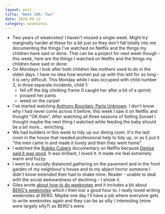 ```yaml
---
layout: post
title: "Week 106: Two"
date: 2020-09-12
category: weaknotes
---
```

* Two years of weaknotes! I haven't missed a single week. Might try marginally harder at these for a bit just so they don't fall totally into me documenting the things I've watched on Netflix and the things my children have said or done. That can be a project for next week though - this week, here are the things I watched on Netflix and the things my children have said or done:
* On Mondays I look after both children like mothers used to do in the olden days. I have no idea how women put up with this isht for so long - it is very difficult. This Monday while I was occupied with child number 2, in three separate incidents, child 1:
  * fell off the big climbing frame (I caught her after a bit of a sprint)
  * pooped her pants
  * weed on the carpet
* I've started watching [Anthony Bourdain: Parts Unknown](https://www.netflix.com/title/70304979). I don't know why I had never come across it before, this week I saw it on Netflix and thought "OK then". After watching all three seasons of Selling Sunset I thought maybe the next thing I watched while feeding the baby should be a bit more... enriching.
* We had builders in this week to tidy up our dining room. It's the last room in the house that needed professional help to tidy up, or as E put it "the men came in and made it lovely and then they went home".
* I watched the [Rubiks Cubers](https://www.netflix.com/title/81092143) documentary on Netflix because [Denise said it was good](https://styledeficit.tumblr.com/post/628806136693407744/these-are-good). It was brilliant, I loved it. It made me feel extremely warm and fuzzy.
* I went to a socially distanced gathering on the pavement and in the front garden of my neighbour's house and to my abject horror someone I didn't know extended their had to shake mine. Reader - unable to deal with the social awkwardness of declining - I shook it.
* Giles wrote [about how to do weeknotes](https://gilest.org/2020/tips-for-writing-good-weeknotes/) and it includes a bit about [BERG's weeknotes](http://berglondon.com/blog/tag/weeknotes/) which I then lost a good hour to. I really loved writing weeknotes at BERG. Maybe one day I'll have a job where everyone gets to write weeknotes again and they can be as silly / interesting (mine were largely silly?) as BERG's were.

